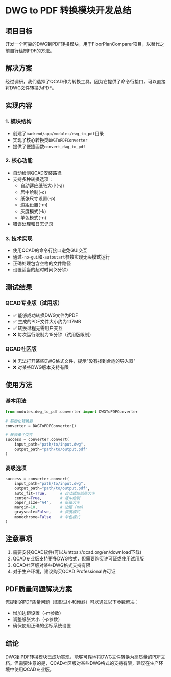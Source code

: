 # DWG to PDF 转换模块开发总结

## 项目目标
开发一个可靠的DWG到PDF转换模块，用于FloorPlanComparer项目，以替代之前自行绘制PDF的方法。

## 解决方案
经过调研，我们选择了QCAD作为转换工具，因为它提供了命令行接口，可以直接将DWG文件转换为PDF。

## 实现内容

### 1. 模块结构
- 创建了`backend/app/modules/dwg_to_pdf`目录
- 实现了核心转换类`DWGToPDFConverter`
- 提供了便捷函数`convert_dwg_to_pdf`

### 2. 核心功能
- 自动检测QCAD安装路径
- 支持多种转换选项：
  - 自动适应纸张大小(-a)
  - 居中绘制(-c)
  - 纸张尺寸设置(-p)
  - 边距设置(-m)
  - 灰度模式(-k)
  - 单色模式(-n)
- 错误处理和日志记录

### 3. 技术实现
- 使用QCAD的命令行接口避免GUI交互
- 通过`-no-gui`和`-autostart`参数实现无头模式运行
- 正确处理包含空格的文件路径
- 设置适当的超时时间(3分钟)

## 测试结果

### QCAD专业版（试用版）
- ✅ 能够成功转换DWG文件为PDF
- ✅ 生成的PDF文件大小约为1.17MB
- ✅ 转换过程无需用户交互
- ❌ 每次运行限制为15分钟（试用版限制）

### QCAD社区版
- ❌ 无法打开某些DWG格式文件，提示"没有找到合适的导入器"
- ❌ 对某些DWG版本支持有限

## 使用方法

### 基本用法
```python
from modules.dwg_to_pdf.converter import DWGToPDFConverter

# 初始化转换器
converter = DWGToPDFConverter()

# 转换单个文件
success = converter.convert(
    input_path="path/to/input.dwg",
    output_path="path/to/output.pdf"
)
```

### 高级选项
```python
success = converter.convert(
    input_path="path/to/input.dwg",
    output_path="path/to/output.pdf",
    auto_fit=True,      # 自动适应纸张大小
    center=True,        # 居中绘制
    paper_size="A4",    # 纸张大小
    margin=10,          # 边距 (mm)
    grayscale=False,    # 灰度模式
    monochrome=False    # 单色模式
)
```

## 注意事项
1. 需要安装QCAD软件(可以从https://qcad.org/en/download下载)
2. QCAD专业版支持更多DWG格式，但需要购买许可证或使用试用版
3. QCAD社区版对某些DWG格式支持有限
4. 对于生产环境，建议购买QCAD Professional许可证

## PDF质量问题解决方案
您提到的PDF质量问题（图形过小和倾斜）可以通过以下参数解决：
- 增加边距设置（-m参数）
- 调整纸张大小（-p参数）
- 确保使用正确的坐标系统设置

## 结论
DWG到PDF转换模块已成功实现，能够可靠地将DWG文件转换为高质量的PDF文档。但需要注意的是，QCAD社区版对某些DWG格式的支持有限，建议在生产环境中使用QCAD专业版。